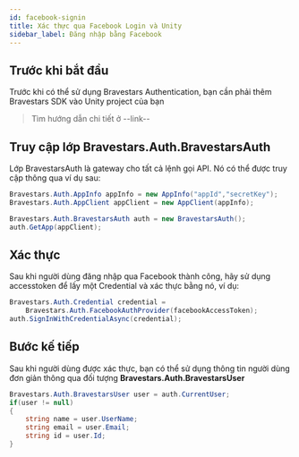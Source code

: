 ```yaml
---
id: facebook-signin
title: Xác thực qua Facebook Login và Unity
sidebar_label: Đăng nhập bằng Facebook
---
```

## Trước khi bắt đầu
Trước khi có thể sử dụng Bravestars Authentication, bạn cần phải thêm Bravestars SDK vào Unity project của bạn
>Tìm hướng dẫn chi tiết ở --link--
## Truy cập lớp **Bravestars.Auth.BravestarsAuth**
Lớp BravestarsAuth là gateway cho tất cả lệnh gọi API. Nó có thể được truy cập thông qua ví dụ sau:
```csharp
Bravestars.Auth.AppInfo appInfo = new AppInfo("appId","secretKey");
Bravestars.Auth.AppClient appClient = new AppClient(appInfo); 

Bravestars.Auth.BravestarsAuth auth = new BravestarsAuth();
auth.GetApp(appClient);
```

## Xác thực
Sau khi người dùng đăng nhập qua Facebook thành công, hãy sử dụng accesstoken để lấy một Credential và xác thực bằng nó, ví dụ:
```csharp
Bravestars.Auth.Credential credential =
    Bravestars.Auth.FacebookAuthProvider(facebookAccessToken);
auth.SignInWithCredentialAsync(credential);
```
## Bước kế tiếp
Sau khi người dùng được xác thực, bạn có thể sử dụng thông tin người dùng đơn giản thông qua đối tượng **Bravestars.Auth.BravestarsUser**
```csharp
Bravestars.Auth.BravestarsUser user = auth.CurrentUser;
if(user != null)
{
    string name = user.UserName;
    string email = user.Email;
    string id = user.Id;
}
```